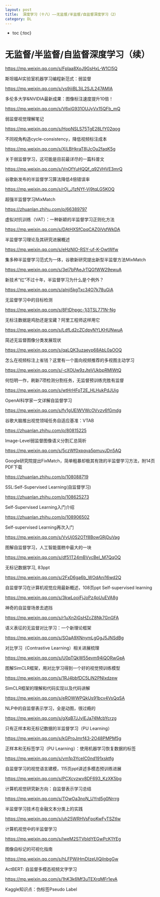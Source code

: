 ```yaml
---
layout: post
title:  深度学习（十八）——无监督/半监督/自监督深度学习（2）
category: DL 
---
```


* toc
{:toc}

# 无监督/半监督/自监督深度学习（续）

https://mp.weixin.qq.com/s/FpIaa8XoJ9GsHxL-W1Cl5Q

斯坦福AI实验室机器学习编程新范式：弱监督

https://mp.weixin.qq.com/s/ys9iiiBL3iL2SJL247AMlA

多伦多大学&NVIDIA最新成果：图像标注速度提升10倍！

https://mp.weixin.qq.com/s/V6xiG931OUJyVx15QFb_mQ

弱监督视觉理解笔记

https://mp.weixin.qq.com/s/HopNSLS75TgE28LfY02qog

不同视角构造cycle-consistency，降低视频标注成本

https://mp.weixin.qq.com/s/XiLBHkraT8lJcOu2faqK5g

关于弱监督学习，这可能是目前最详尽的一篇科普文

https://mp.weixin.qq.com/s/VnOfYuHQQf_q92VHVE3mrQ

谷歌新发布的半监督学习算法降低4倍错误率

https://mp.weixin.qq.com/s/rOj_J1zNYf-Vj9tqLG5KOQ

超强半监督学习MixMatch

https://zhuanlan.zhihu.com/p/66389797

虚拟对抗训练（VAT）：一种新颖的半监督学习正则化方法

https://mp.weixin.qq.com/s/DAtHXSfCpqCAZ0iVsfWkDA

半监督学习理论及其研究进展概述

https://mp.weixin.qq.com/s/eHzNIO-RSY-uf-K-OwtWfw

集多种半监督学习范式为一体，谷歌新研究提出新型半监督方法MixMatch

https://mp.weixin.qq.com/s/3el7bPAeJrTQGfWW29ewuA

新技术“红”不过十年，半监督学习为什么是个例外？

https://mp.weixin.qq.com/s/alnji5kgTxc34O7k78uGiA

无监督学习中的目标检测

https://mp.weixin.qq.com/s/8FtDhpgc-1j3TSL771N-Ng

无标注数据是鸡肋还是宝藏？阿里工程师这样用它

https://mp.weixin.qq.com/s/LdfLd2cZCdpvNYLKHUNwuA

简述无监督图像分类发展现状

https://mp.weixin.qq.com/s/qaLQK3uzaeyp68AbL0aOOQ

怎么在视频标注上省钱？这里有一个面向视频推荐的多视图主动学习

https://mp.weixin.qq.com/s/-cXOUw9zJteVUkbpRMIWtQ

何恺明一作，刷新7项检测分割任务，无监督预训练完胜有监督

https://mp.weixin.qq.com/s/wtHrHFoT2E_HLHukPdJUig

OpenAI科学家一文详解自监督学习

https://mp.weixin.qq.com/s/fy1gUElWVWcOVvzv6fGmdg

谷歌大脑推出视觉领域任务自适应基准：VTAB

https://zhuanlan.zhihu.com/p/80815225

Image-Level弱监督图像语义分割汇总简析

https://mp.weixin.qq.com/s/5czWf0xpqva5pmuvJDn5AQ

Google研究院提出FixMatch，简单粗暴却极其有效的半监督学习方法，附14页PDF下载

https://zhuanlan.zhihu.com/p/108088719

SSL:Self-Supervised Learning(自监督学习)

https://zhuanlan.zhihu.com/p/108625273

Self-Supervised Learning入门介绍

https://zhuanlan.zhihu.com/p/108906502

Self-supervised Learning再次入门

https://mp.weixin.qq.com/s/VvUj0S2OTf8BowGRjDuVag

图解自监督学习，人工智能蛋糕中最大的一块

https://mp.weixin.qq.com/s/df51T24mBVycBeI_M7QqOQ

无标记数据学习, 83ppt

https://mp.weixin.qq.com/s/2FxD6ga6b_WOdAni16wd2Q

自监督学习在计算机视觉应用最新概述，108页ppt Self-supervised learning

https://mp.weixin.qq.com/s/3kwLoojFjJoPz4pUuEVA8g

神奇的自监督场景去遮挡

https://mp.weixin.qq.com/s/r1uXn2jGsHZcZ8Nk7GnGFA

语义表征的无监督对比学习：一个新理论框架

https://mp.weixin.qq.com/s/SOaA9XNnymLgGgJ5JNSdBg

对比学习（Contrastive Learning）相关进展梳理

https://mp.weixin.qq.com/s/U0pTQkW55evm94iQORwGeA

图解SimCLR框架，用对比学习得到一个好的视觉预训练模型

https://mp.weixin.qq.com/s/1RJ4bbfDC5LiN2PNIxdzew

SimCLR框架的理解和代码实现以及代码讲解

https://mp.weixin.qq.com/s/eROWWPQkUs91bcv4VsQqSA

NLP中的自监督表示学习，全是动图，很过瘾的

https://mp.weixin.qq.com/s/gXqB7JJyIEJa74McbYcrzg

只有正样本和无标记数据的半监督学习（PU Learning）

https://mp.weixin.qq.com/s/kGProJmrf43-2O48PMPM5g

正样本和无标签学习（PU Learning）：使用机器学习恢复数据的标签

https://mp.weixin.qq.com/s/vm1p3YceIC0nd191xsktfg

自监督学习的视觉语言建模，115页ppt讲述多模态预训练进展

https://mp.weixin.qq.com/s/PCXcvzwv8DF693_KzXK5bg

计算机视觉研究新方向：自监督表示学习总结

https://mp.weixin.qq.com/s/TOwOa3noN_UYrd5g0Nrrrg

半监督学习技术在金融文本分类上的实践

https://mp.weixin.qq.com/s/uh25WRHVsFpoKwFyTSZtIw

计算机视觉中的半监督学习

https://mp.weixin.qq.com/s/lweM2STVbldYEGwPcK1YEg

图像自标记的可视化指南

https://mp.weixin.qq.com/s/hLFPWiHmDIzeUlQjInbgGw

ActBERT: 自监督多模态视频文字学习

https://mp.weixin.qq.com/s/1hK3k6Mf3uTEXrqMFr1evA

Kaggle知识点：伪标签Pseudo Label
